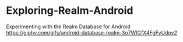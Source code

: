 # Exploring-Realm-Android
Experimenting with the Realm Database for Android
https://giphy.com/gifs/android-database-realm-3o7WIGfX4FgFyUdpv2
